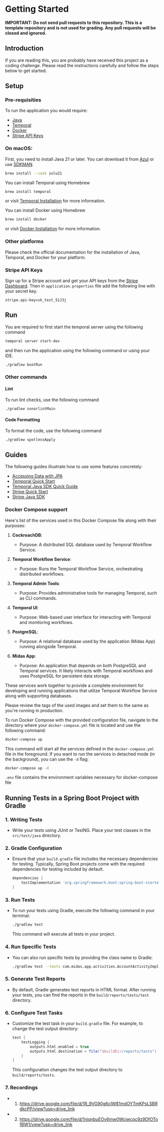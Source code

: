# Getting Started

**IMPORTANT: Do not send pull requests to this repository. This is a template repository and is not used for grading. Any pull requests will be closed and ignored.**

## Introduction

If you are reading this, you are probably have received this project as a coding challenge. Please read the instructions
carefully and follow the steps below to get started.

## Setup

### Pre-requisities

To run the application you would require:

- [Java](https://www.azul.com/downloads/#zulu)
- [Temporal](https://docs.temporal.io/cli#install)
- [Docker](https://docs.docker.com/get-docker/)
- [Stripe API Keys](https://stripe.com/docs/keys)

### On macOS:

First, you need to install Java 21 or later. You can download it from [Azul](https://www.azul.com/downloads/#zulu) or
use [SDKMAN](https://sdkman.io/).

```sh
brew install --cask zulu21
```

You can install Temporal using Homebrew

```sh
brew install temporal
```

or visit [Temporal Installation](https://docs.temporal.io/cli#install) for more information.

You can install Docker using Homebrew

```sh
brew install docker
```

or visit [Docker Installation](https://docs.docker.com/get-docker/) for more information.

### Other platforms

Please check the official documentation for the installation of Java, Temporal, and Docker for your platform.

### Stripe API Keys

Sign up for a Stripe account and get your API keys from the [Stripe Dashboard](https://dashboard.stripe.com/apikeys).
Then in `application.properties` file add the following line with your secret key.

```properties
stripe.api-key=sk_test_51J3j
```

## Run

You are required to first start the temporal server using the following command

```sh
temporal server start-dev
```

and then run the application using the following command or using your IDE.

```sh
./gradlew bootRun
```

### Other commands

#### Lint
To run lint checks, use the following command

```sh
./gradlew sonarlintMain
```

#### Code Formatting
To format the code, use the following command

```sh
./gradlew spotlessApply
```

## Guides

The following guides illustrate how to use some features concretely:

- [Accessing Data with JPA](https://spring.io/guides/gs/accessing-data-jpa/)
- [Temporal Quick Start](https://docs.temporal.io/docs/quick-start)
- [Temporal Java SDK Quick Guide](https://docs.temporal.io/dev-guide/java)
- [Stripe Quick Start](https://stripe.com/docs/quickstart)
- [Stripe Java SDK](https://stripe.com/docs/api/java)

### Docker Compose support

Here's list of the services used in this Docker Compose file along with their purposes:

1. **CockroachDB**:
    - Purpose: A distributed SQL database used by Temporal Workflow Service.

2. **Temporal Workflow Service**:
    - Purpose: Runs the Temporal Workflow Service, orchestrating distributed workflows.

3. **Temporal Admin Tools**:
    - Purpose: Provides administrative tools for managing Temporal, such as CLI commands.

4. **Temporal UI**:
    - Purpose: Web-based user interface for interacting with Temporal and monitoring workflows.

5. **PostgreSQL**:
    - Purpose: A relational database used by the application (Midas App) running alongside Temporal.

6. **Midas App**:
    - Purpose: An application that depends on both PostgreSQL and Temporal services. It likely interacts with Temporal workflows and uses PostgreSQL for persistent data storage.

These services work together to provide a complete environment for developing and running applications that utilize Temporal Workflow Service along with supporting databases.

Please review the tags of the used images and set them to the same as you're running in production.

To run Docker Compose with the provided configuration file, navigate to the directory where your `docker-compose.yml` file is located and use the following command:

```bash
docker-compose up
```

This command will start all the services defined in the `docker-compose.yml` file in the foreground. If you want to run the services in detached mode (in the background), you can use the `-d` flag:

```bash
docker-compose up -d
```
`.env` file contains the environment variables necessary for docker-compose file


## Running Tests in a Spring Boot Project with Gradle

### 1. Writing Tests
- Write your tests using JUnit or TestNG. Place your test classes in the `src/test/java` directory.

### 2. Gradle Configuration
- Ensure that your `build.gradle` file includes the necessary dependencies for testing. Typically, Spring Boot projects come with the required dependencies for testing included by default.
  
  ```groovy
  dependencies {
      testImplementation 'org.springframework.boot:spring-boot-starter-test'
  }
  ```

### 3. Run Tests
- To run your tests using Gradle, execute the following command in your terminal:

  ```bash
  ./gradlew test
  ```

  This command will execute all tests in your project.

### 4. Run Specific Tests
- You can also run specific tests by providing the class name to Gradle:

  ```bash
  ./gradlew test --tests com.midas.app.activities.AccountActivityImplTest
  ```

### 5. Generate Test Reports
- By default, Gradle generates test reports in HTML format. After running your tests, you can find the reports in the `build/reports/tests/test` directory.

### 6. Configure Test Tasks
- Customize the test task in your `build.gradle` file. For example, to change the test output directory:

  ```groovy
  test {
      testLogging {
          outputs.html.enabled = true
          outputs.html.destination = file("$buildDir/reports/tests")
      }
  }
  ```

  This configuration changes the test output directory to `build/reports/tests`.

### 7. Recordings
- 1. https://drive.google.com/file/d/1R_9VG90g6cIW81mdOYTmKPsLSBRdkcPP/view?usp=drive_link
- 2. https://drive.google.com/file/d/1njqnbuEOy6mw0Wciwcqc9z9DfOTofBW1/view?usp=drive_link
